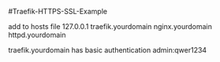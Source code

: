 #Traefik-HTTPS-SSL-Example

add to hosts file
127.0.0.1        traefik.yourdomain nginx.yourdomain httpd.yourdomain 

traefik.yourdomain has basic authentication
admin:qwer1234